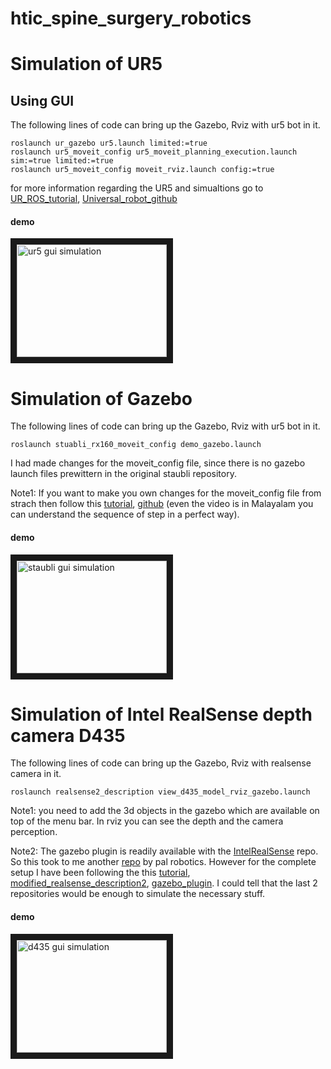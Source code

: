 # htic_spine_surgery_robotics




# Simulation of UR5

## Using GUI 
The following lines of code can bring up the Gazebo, Rviz with ur5 bot in it.

```
roslaunch ur_gazebo ur5.launch limited:=true
roslaunch ur5_moveit_config ur5_moveit_planning_execution.launch sim:=true limited:=true
roslaunch ur5_moveit_config moveit_rviz.launch config:=true
```

for more information regarding the UR5 and simualtions go to [UR_ROS_tutorial](http://wiki.ros.org/universal_robot/Tutorials/Getting%20Started%20with%20a%20Universal%20Robot%20and%20ROS-Industrial), [Universal_robot_github](https://github.com/ros-industrial/universal_robot) 


#### demo

<a href="http://www.youtube.com/watch?feature=player_embedded&v=AlLNt7NEE1c
" target="_blank"><img src="https://img.youtube.com/vi/AlLNt7NEE1c/2.jpg" 
alt="ur5 gui simulation" width="240" height="180" border="10" /></a>


# Simulation of Gazebo
The following lines of code can bring up the Gazebo, Rviz with ur5 bot in it.

```
roslaunch stuabli_rx160_moveit_config demo_gazebo.launch
```

I had made changes for the moveit_config file, since there is no gazebo launch files prewittern in the original staubli repository.

Note1: If you want to make you own changes for the moveit_config file from strach then follow this [tutorial](https://www.youtube.com/watch?v=O7nBa7mnfW4), [github](https://github.com/lFatality/ros_moveit_gazebo_ws) (even the video is in Malayalam you can understand the sequence of step in a perfect way).


#### demo

<a href="http://www.youtube.com/watch?feature=player_embedded&v=zyF3uVWnfvM
" target="_blank"><img src="https://img.youtube.com/vi/zyF3uVWnfvM/2.jpg" 
alt="staubli gui simulation" width="240" height="180" border="10" /></a>



# Simulation of Intel RealSense depth camera D435
The following lines of code can bring up the Gazebo, Rviz with realsense camera in it. 

```
roslaunch realsense2_description view_d435_model_rviz_gazebo.launch
```


Note1: you need to add the 3d objects in the gazebo which are available on top of the menu bar. In rviz you can see the depth and the camera perception.

Note2:  The gazebo plugin is readily available with the [IntelRealSense](https://github.com/IntelRealSense/realsense-ros) repo. So this took to me another [repo](https://github.com/pal-robotics/realsense_gazebo_plugin) by pal robotics. However for the complete setup I have been following the this [tutorial](https://www.youtube.com/watch?v=hpUCG6K5muI), [modified_realsense_description2](https://github.com/issaiass/realsense2_description), [gazebo_plugin](https://github.com/issaiass/realsense_gazebo_plugin). I could tell that the last 2 repositories would be enough to simulate the necessary stuff.


#### demo
<!-- [![realsense gui simulation](https://img.youtube.com/vi/6YX9gutGkiU/2.jpg)](https://youtu.be/6YX9gutGkiU "realsense") -->

<a href="http://www.youtube.com/watch?feature=player_embedded&v=6YX9gutGkiU
" target="_blank"><img src="https://img.youtube.com/vi/6YX9gutGkiU/2.jpg" 
alt="d435 gui simulation" width="240" height="180" border="10" /></a>









